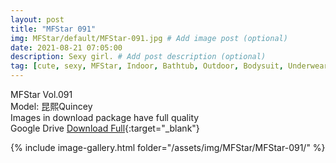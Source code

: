 ```yaml
---
layout: post
title: "MFStar 091"
img: MFStar/default/MFStar-091.jpg # Add image post (optional)
date: 2021-08-21 07:05:00
description: Sexy girl. # Add post description (optional)
tag: [cute, sexy, MFStar, Indoor, Bathtub, Outdoor, Bodysuit, Underwear, Cosplay, Big Tits, Tattoo, CHINAGIRLS]
---
```

MFStar Vol.091  
Model: 昆熙Quincey  
Images in download package have full quality                    
Google Drive [Download Full](https://ouo.io/SxAwSyA){:target="_blank"}

{% include image-gallery.html folder="/assets/img/MFStar/MFStar-091/" %}
